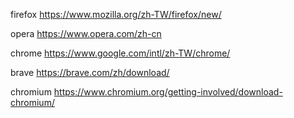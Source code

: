 firefox
   https://www.mozilla.org/zh-TW/firefox/new/

opera
  https://www.opera.com/zh-cn

chrome
  https://www.google.com/intl/zh-TW/chrome/

brave
  https://brave.com/zh/download/

chromium
  https://www.chromium.org/getting-involved/download-chromium/


